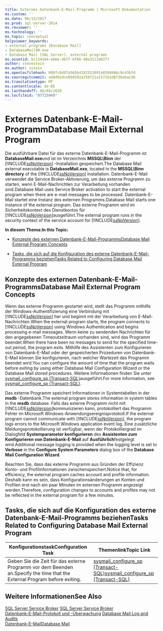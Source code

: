 ```yaml
---
title: Externes Datenbank-E-Mail-Programm | Microsoft-Dokumentation
ms.custom: ''
ms.date: 06/13/2017
ms.prod: sql-server-2014
ms.reviewer: ''
ms.technology: ''
ms.topic: conceptual
helpviewer_keywords:
- external programs [Database Mail]
- DatabaseMail90.exe
- Database Mail [SQL Server], external programs
ms.assetid: bc124164-eb6e-4b7f-bf66-98a3113d02f7
author: stevestein
ms.author: sstein
ms.openlocfilehash: 698fc8d97a565b4181552691a0260486c9c43bfd
ms.sourcegitcommit: ad4d92dce894592a259721a1571b1d8736abacdb
ms.translationtype: MT
ms.contentlocale: de-DE
ms.lasthandoff: 08/04/2020
ms.locfileid: "87725949"
---
```

# <a name="database-mail-external-program"></a><span data-ttu-id="2c620-102">Externes Datenbank-E-Mail-Programm</span><span class="sxs-lookup"><span data-stu-id="2c620-102">Database Mail External Program</span></span>
  <span data-ttu-id="2c620-103">Die ausführbare Datei für das externe Datenbank-E-Mail-Programm ist **DatabaseMail.exe**und ist im Verzeichnis **MSSQL\Binn** der [!INCLUDE[ssNoVersion](../../includes/ssnoversion-md.md)] -Installation gespeichert.</span><span class="sxs-lookup"><span data-stu-id="2c620-103">The Database Mail external executable is **DatabaseMail.exe**, located in the **MSSQL\Binn directory** of the [!INCLUDE[ssNoVersion](../../includes/ssnoversion-md.md)] installation.</span></span> <span data-ttu-id="2c620-104">Datenbank-E-Mail verwendet die Service Broker-Aktivierung, um das externe Programm zu starten, wenn E-Mail-Nachrichten zur Verarbeitung vorhanden sind.</span><span class="sxs-lookup"><span data-stu-id="2c620-104">Database Mail uses Service Broker activation to start the external program when there are e-mail messages to be processed.</span></span> <span data-ttu-id="2c620-105">Datenbank-E-Mail startet eine Instanz des externen Programms.</span><span class="sxs-lookup"><span data-stu-id="2c620-105">Database Mail starts one instance of the external program.</span></span> <span data-ttu-id="2c620-106">Das externe Programm wird im Sicherheitskontext des Dienstkontos für [!INCLUDE[ssNoVersion](../../includes/ssnoversion-md.md)]ausgeführt.</span><span class="sxs-lookup"><span data-stu-id="2c620-106">The external program runs in the security context of the service account for [!INCLUDE[ssNoVersion](../../includes/ssnoversion-md.md)].</span></span>  
  
 <span data-ttu-id="2c620-107">**In diesem Thema:**</span><span class="sxs-lookup"><span data-stu-id="2c620-107">**In this Topic:**</span></span>  
  
-   [<span data-ttu-id="2c620-108">Konzepte des externen Datenbank-E-Mail-Programms</span><span class="sxs-lookup"><span data-stu-id="2c620-108">Database Mail External Program Concepts</span></span>](#ComponentsAndConcepts)  
  
-   [<span data-ttu-id="2c620-109">Tasks, die sich auf die Konfiguration des externe Datenbank-E-Mail-Programms beziehen</span><span class="sxs-lookup"><span data-stu-id="2c620-109">Tasks Related to Configuring Database Mail External Program</span></span>](#RelatedTasks)  
  
##  <a name="database-mail-external-program-concepts"></a><a name="ComponentsAndConcepts"></a> <span data-ttu-id="2c620-110">Konzepte des externen Datenbank-E-Mail-Programms</span><span class="sxs-lookup"><span data-stu-id="2c620-110">Database Mail External Program Concepts</span></span>  
 <span data-ttu-id="2c620-111">Wenn das externe Programm gestartet wird, stellt das Programm mithilfe der Windows-Authentifizierung eine Verbindung mit [!INCLUDE[ssNoVersion](../../includes/ssnoversion-md.md)] her und beginnt mit der Verarbeitung von E-Mail-Nachrichten.</span><span class="sxs-lookup"><span data-stu-id="2c620-111">When the external program starts, the program connects to [!INCLUDE[ssNoVersion](../../includes/ssnoversion-md.md)] using Windows Authentication and begins processing e-mail messages.</span></span> <span data-ttu-id="2c620-112">Wenn keine zu sendenden Nachrichten für den angegebenen Timeoutzeitraum vorhanden sind, wird das Programm beendet.</span><span class="sxs-lookup"><span data-stu-id="2c620-112">When there have been no messages to send for the specified time-out period, the program exits.</span></span> <span data-ttu-id="2c620-113">Mithilfe des Assistenten zum Konfigurieren von Datenbank-E-Mail oder der gespeicherten Prozeduren von Datenbank-E-Mail können Sie konfigurieren, nach welcher Wartezeit das Programm beendet wird.</span><span class="sxs-lookup"><span data-stu-id="2c620-113">You can configure the amount of time that the program waits before exiting by using either Database Mail Configuration Wizard or the Database Mail stored procedures.</span></span> <span data-ttu-id="2c620-114">Weitere Informationen finden Sie unter [sysmail_configure_sp &#40;Transact-SQL&#41;](/sql/relational-databases/system-stored-procedures/sysmail-configure-sp-transact-sql)ausgeführt.</span><span class="sxs-lookup"><span data-stu-id="2c620-114">For more information, see [sysmail_configure_sp &#40;Transact-SQL&#41;](/sql/relational-databases/system-stored-procedures/sysmail-configure-sp-transact-sql).</span></span>  
  
 <span data-ttu-id="2c620-115">Das externe Programm speichert Informationen in Systemtabellen in der **msdb** -Datenbank.</span><span class="sxs-lookup"><span data-stu-id="2c620-115">The external program stores information in system tables in the **msdb** database.</span></span> <span data-ttu-id="2c620-116">Falls das externe Programm nicht mit [!INCLUDE[ssNoVersion](../../includes/ssnoversion-md.md)]kommunizieren kann, protokolliert das Programm Fehler im Microsoft Windows-Anwendungsereignisprotokoll.</span><span class="sxs-lookup"><span data-stu-id="2c620-116">If the external program cannot communicate with [!INCLUDE[ssNoVersion](../../includes/ssnoversion-md.md)], the program logs errors to the Microsoft Windows application event log.</span></span> <span data-ttu-id="2c620-117">Eine zusätzliche Meldungsprotokollierung ist verfügbar, wenn der Protokolliergrad im Dialogfeld **Systemparameter konfigurieren** des **Assistenten zum Konfigurieren von Datenbank-E-Mail** auf **Ausführlich**festgelegt wird.</span><span class="sxs-lookup"><span data-stu-id="2c620-117">Additional message logging is provided when the logging level is set to **Verbose** in the **Configure System Parameters** dialog box of the **Database Mail Configuration Wizard**.</span></span>  
  
 <span data-ttu-id="2c620-118">Beachten Sie, dass das externe Programm aus Gründen der Effizienz Konto- und Profilinformationen zwischenspeichert.</span><span class="sxs-lookup"><span data-stu-id="2c620-118">Notice that, for efficiency, the external program caches account and profile information.</span></span> <span data-ttu-id="2c620-119">Deshalb kann es sein, dass Konfigurationsänderungen an Konten und Profilen erst nach ein paar Minuten im externen Programm angezeigt werden.</span><span class="sxs-lookup"><span data-stu-id="2c620-119">Therefore, configuration changes to accounts and profiles may not be reflected in the external program for a few minutes.</span></span>  
  
##  <a name="tasks-related-to-configuring-database-mail-external-program"></a><a name="RelatedTasks"></a> <span data-ttu-id="2c620-120">Tasks, die sich auf die Konfiguration des externe Datenbank-E-Mail-Programms beziehen</span><span class="sxs-lookup"><span data-stu-id="2c620-120">Tasks Related to Configuring Database Mail External Program</span></span>  
  
|<span data-ttu-id="2c620-121">Konfigurationstask</span><span class="sxs-lookup"><span data-stu-id="2c620-121">Configuration Task</span></span>|<span data-ttu-id="2c620-122">Themenlink</span><span class="sxs-lookup"><span data-stu-id="2c620-122">Topic Link</span></span>|  
|------------------------|----------------|  
|<span data-ttu-id="2c620-123">Geben Sie die Zeit für das externe Programm vor dem Beenden an.</span><span class="sxs-lookup"><span data-stu-id="2c620-123">Specify the time that the External Program before exiting.</span></span>|[<span data-ttu-id="2c620-124">sysmail_configure_sp &#40;Transact-SQL&#41;</span><span class="sxs-lookup"><span data-stu-id="2c620-124">sysmail_configure_sp &#40;Transact-SQL&#41;</span></span>](/sql/relational-databases/system-stored-procedures/sysmail-configure-sp-transact-sql)|  
  
## <a name="see-also"></a><span data-ttu-id="2c620-125">Weitere Informationen</span><span class="sxs-lookup"><span data-stu-id="2c620-125">See Also</span></span>  
 <span data-ttu-id="2c620-126">[SQL Server Service Broker](../../database-engine/configure-windows/sql-server-service-broker.md) </span><span class="sxs-lookup"><span data-stu-id="2c620-126">[SQL Server Service Broker](../../database-engine/configure-windows/sql-server-service-broker.md) </span></span>  
 <span data-ttu-id="2c620-127">[Datenbank-E-Mail-Protokoll und -Überwachung](database-mail-log-and-audits.md) </span><span class="sxs-lookup"><span data-stu-id="2c620-127">[Database Mail Log and Audits](database-mail-log-and-audits.md) </span></span>  
 [<span data-ttu-id="2c620-128">Datenbank-E-Mail</span><span class="sxs-lookup"><span data-stu-id="2c620-128">Database Mail</span></span>](database-mail.md)  
  
  

